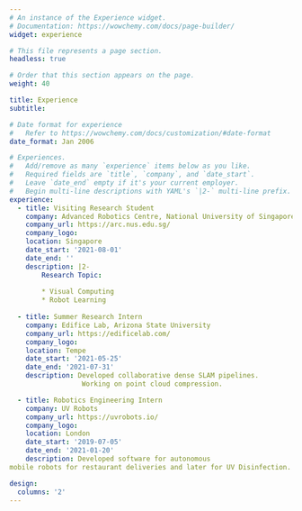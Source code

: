 ```yaml
---
# An instance of the Experience widget.
# Documentation: https://wowchemy.com/docs/page-builder/
widget: experience

# This file represents a page section.
headless: true

# Order that this section appears on the page.
weight: 40

title: Experience
subtitle:

# Date format for experience
#   Refer to https://wowchemy.com/docs/customization/#date-format
date_format: Jan 2006

# Experiences.
#   Add/remove as many `experience` items below as you like.
#   Required fields are `title`, `company`, and `date_start`.
#   Leave `date_end` empty if it's your current employer.
#   Begin multi-line descriptions with YAML's `|2-` multi-line prefix.
experience:
  - title: Visiting Research Student
    company: Advanced Robotics Centre, National University of Singapore
    company_url: https://arc.nus.edu.sg/
    company_logo:
    location: Singapore
    date_start: '2021-08-01'
    date_end: ''
    description: |2-
        Research Topic:
        
        * Visual Computing
        * Robot Learning
        
  - title: Summer Research Intern
    company: Edifice Lab, Arizona State University
    company_url: https://edificelab.com/
    company_logo: 
    location: Tempe
    date_start: '2021-05-25'
    date_end: '2021-07-31'
    description: Developed collaborative dense SLAM pipelines. 
                  Working on point cloud compression.

  - title: Robotics Engineering Intern
    company: UV Robots
    company_url: https://uvrobots.io/
    company_logo: 
    location: London
    date_start: '2019-07-05'
    date_end: '2021-01-20'
    description: Developed software for autonomous
mobile robots for restaurant deliveries and later for UV Disinfection.

design:
  columns: '2'
---
```

